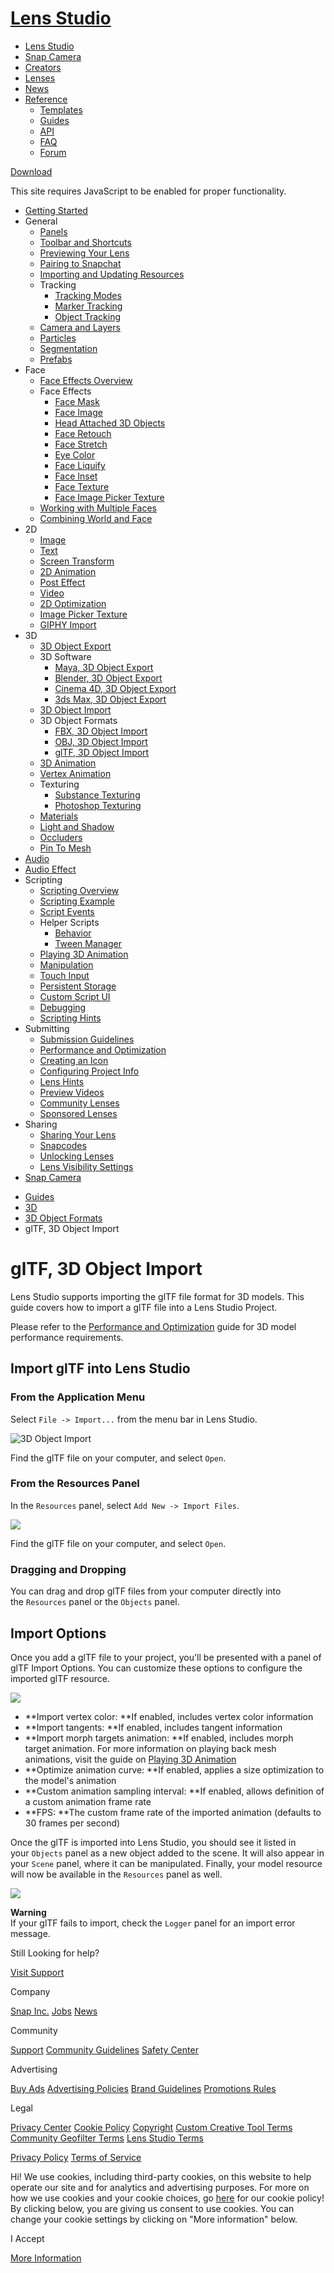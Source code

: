 # [Lens Studio](/)

  - [Lens Studio](/)
  - [Snap Camera](/snap-camera)
  - [Creators](/creators)
  - [Lenses](/lenses)
  - [News](/news)
  - [Reference](#)
      - [Templates](/templates)
      - [Guides](/guides)
      - [API](/api)
      - [FAQ](/support)
      - [Forum](https://support.lensstudio.com/hc/en-us/community/topics)

[Download](/download)

[](#) [](#)

This site requires JavaScript to be enabled for proper functionality.

  - [Getting Started](/guides/getting-started)
  - General
      - [Panels](/guides/general/panels)
      - [Toolbar and Shortcuts](/guides/general/toolbar-and-shortcuts)
      - [Previewing Your Lens](/guides/general/previewing-your-lens)
      - [Pairing to Snapchat](/guides/general/pairing-to-snapchat)
      - [Importing and Updating
        Resources](/guides/general/importing-and-updating-resources)
      - Tracking
          - [Tracking Modes](/guides/general/tracking/tracking-modes)
          - [Marker Tracking](/guides/general/tracking/marker-tracking)
          - [Object Tracking](/guides/general/tracking/object-tracking)
      - [Camera and Layers](/guides/general/camera)
      - [Particles](/guides/general/particles)
      - [Segmentation](/guides/general/segmentation)
      - [Prefabs](/guides/general/prefabs)
  - Face
      - [Face Effects Overview](/guides/face/face-effects-overview)
      - Face Effects
          - [Face Mask](/guides/face/face-effects/face-mask)
          - [Face Image](/guides/face/face-effects/face-image)
          - [Head Attached 3D
            Objects](/guides/face/face-effects/head-attached-3d-objects)
          - [Face Retouch](/guides/face/face-effects/face-retouch)
          - [Face Stretch](/guides/face/face-effects/face-stretch)
          - [Eye Color](/guides/face/face-effects/eye-color)
          - [Face Liquify](/guides/face/face-effects/face-liquify)
          - [Face Inset](/guides/face/face-effects/face-inset)
          - [Face Texture](/guides/face/face-effects/face-texture)
          - [Face Image Picker
            Texture](/guides/face/face-effects/face-image-picker-texture)
      - [Working with Multiple
        Faces](/guides/face/working-with-multiple-faces)
      - [Combining World and
        Face](/guides/face/combining-face-templates-with-world-templates)
  - 2D
      - [Image](/guides/2d/image)
      - [Text](/guides/2d/text)
      - [Screen Transform](/guides/2d/screen-transform)
      - [2D Animation](/guides/2d/2d-animation)
      - [Post Effect](/guides/2d/post-effect)
      - [Video](/guides/2d/video)
      - [2D Optimization](/guides/2d/2d-optimization)
      - [Image Picker Texture](/guides/2d/image-picker-texture)
      - [GIPHY Import](/guides/2d/giphy-import)
  - 3D
      - [3D Object Export](/guides/3d/3d-object-export)
      - 3D Software
          - [Maya, 3D Object
            Export](/guides/3d/3d-software/maya-3d-object-export)
          - [Blender, 3D Object
            Export](/guides/3d/3d-software/blender-3d-object-export)
          - [Cinema 4D, 3D Object
            Export](/guides/3d/3d-software/cinema-4d-3d-object-export)
          - [3ds Max, 3D Object
            Export](/guides/3d/3d-software/3ds-max-3d-object-export)
      - [3D Object Import](/guides/3d/3d-object-import)
      - 3D Object Formats
          - [FBX, 3D Object
            Import](/guides/3d/3d-object-formats/fbx-3d-object-import)
          - [OBJ, 3D Object
            Import](/guides/3d/3d-object-formats/obj-3d-object-import)
          - [glTF, 3D Object
            Import](/guides/3d/3d-object-formats/gltf-import)
      - [3D Animation](/guides/3d/3d-animation)
      - [Vertex Animation](/guides/3d/vertex-animation)
      - Texturing
          - [Substance
            Texturing](/guides/3d/texturing/substance-texturing)
          - [Photoshop
            Texturing](/guides/3d/texturing/photoshop-texturing)
      - [Materials](/guides/3d/materials)
      - [Light and Shadow](/guides/3d/light-and-shadow)
      - [Occluders](/guides/3d/occluders)
      - [Pin To Mesh](/guides/3d/pin-to-mesh)
  - [Audio](/guides/audio)
  - [Audio Effect](/guides/audio-effect)
  - Scripting
      - [Scripting Overview](/guides/scripting/scripting-overview)
      - [Scripting Example](/guides/scripting/scripting-example)
      - [Script Events](/guides/scripting/script-events)
      - Helper Scripts
          - [Behavior](/guides/scripting/helper-scripts/behavior)
          - [Tween
            Manager](/guides/scripting/helper-scripts/tween-manager)
      - [Playing 3D Animation](/guides/scripting/playing-3d-animation)
      - [Manipulation](/guides/scripting/manipulation)
      - [Touch Input](/guides/scripting/touch-input)
      - [Persistent Storage](/guides/scripting/persistent-storage)
      - [Custom Script UI](/guides/scripting/custom-script-ui)
      - [Debugging](/guides/scripting/debugging)
      - [Scripting Hints](/guides/scripting/scripting-hints)
  - Submitting
      - [Submission
        Guidelines](/guides/submission/submission-guidelines)
      - [Performance and
        Optimization](/guides/submission/performance-and-optimization)
      - [Creating an Icon](/guides/submission/creating-an-icon)
      - [Configuring Project
        Info](/guides/submission/configuring-project-info)
      - [Lens Hints](/guides/submission/lens-hints)
      - [Preview Videos](/guides/submission/creating-a-preview-video)
      - [Community Lenses](/guides/submission/submitting-your-lens)
      - [Sponsored Lenses](/guides/submission/sponsored-lenses)
  - Sharing
      - [Sharing Your Lens](/guides/sharing/sharing-your-lens)
      - [Snapcodes](/guides/sharing/snapcodes)
      - [Unlocking Lenses](/guides/sharing/unlocking-lenses)
      - [Lens Visibility
        Settings](/guides/sharing/lens-visibility-settings)
  - [Snap Camera](/guides/snap-camera)

<!-- end list -->

  - [Guides](/guides)
  - [3D](/guides/3d)
  - [3D Object Formats](/guides/3d/3d-object-formats)
  - glTF, 3D Object Import

# glTF, 3D Object Import

Lens Studio supports importing the glTF file format for 3D models. This
guide covers how to import a glTF file into a Lens Studio Project. 

Please refer to the [Performance and
Optimization](/guides/submission/performance-and-optimization) guide for
3D model performance requirements.   

## Import glTF into Lens Studio

### From the Application Menu

Select `File -> Import...` from the menu bar in Lens Studio.

![3D Object
Import](https://storage.googleapis.com/snapchat-lens-assets/f1a09194-f02d-43ed-92b8-62e843179ff0/lensStudio/Guides/img/3d_object_import_file_menu.png)

Find the glTF file on your computer, and select `Open`.

### From the Resources Panel

In the `Resources` panel, select `Add New -> Import Files`.

![](https://storage.googleapis.com/snapchat-lens-assets/f1a09194-f02d-43ed-92b8-62e843179ff0/lensStudio/Guides/VKgkU8_1_7_0/img/fbx_import_guide_add_new_import_files_highlight.png)

Find the glTF file on your computer, and select `Open`.

### Dragging and Dropping

You can drag and drop glTF files from your computer directly into
the `Resources` panel or the `Objects` panel.

## Import Options

Once you add a glTF file to your project, you'll be presented with a
panel of glTF Import Options. You can customize these options to
configure the imported glTF resource.

![](https://storage.googleapis.com/snapchat-lens-assets/f1a09194-f02d-43ed-92b8-62e843179ff0/lensStudio/Guides/T2kuv7A_2_0_0/img/gltf_import_options.png)

  - **Import vertex color: **If enabled, includes vertex color
    information
  - **Import tangents: **If enabled, includes tangent information
  - **Import morph targets animation: **If enabled, includes morph
    target animation. For more information on playing back mesh
    animations, visit the guide on [Playing 3D
    Animation](/guides/scripting/playing-3d-animation)
  - **Optimize animation curve: **If enabled, applies a size
    optimization to the model's animation
  - **Custom animation sampling interval: **If enabled, allows
    definition of a custom animation frame rate
  - **FPS: **The custom frame rate of the imported animation (defaults
    to 30 frames per second)

Once the glTF is imported into Lens Studio, you should see it listed in
your `Objects` panel as a new object added to the scene. It will also
appear in your `Scene` panel, where it can be manipulated. Finally, your
model resource will now be available in the `Resources` panel as well.

![](https://storage.googleapis.com/snapchat-lens-assets/f1a09194-f02d-43ed-92b8-62e843179ff0/lensStudio/Guides/img/3d_object_import_new_object.png)

**Warning**  
If your glTF fails to import, check the `Logger` panel for an import
error message.

Still Looking for help?

[Visit Support](/support)

Company

[Snap Inc.](https://www.snap.com/) [Jobs](https://www.snap.com/jobs/)
[News](https://www.snap.com/news/)

Community

[Support](https://support.snapchat.com/) [Community
Guidelines](https://support.snapchat.com/a/guidelines) [Safety
Center](https://www.snapchat.com/safety)

Advertising

[Buy Ads](https://www.snapchat.com/ads) [Advertising
Policies](https://www.snap.com/ad-policies/) [Brand
Guidelines](https://www.snap.com/brand-guidelines/) [Promotions
Rules](https://support.snapchat.com/a/promotions-rules)

Legal

[Privacy Center](https://www.snap.com/privacy/privacy-center/) [Cookie
Policy](https://www.snap.com/cookie-policy/)
[Copyright](https://support.snapchat.com/co/report-copyright) [Custom
Creative Tool
Terms](https://www.snap.com/en-US/terms/custom-creative-tools/)
[Community Geofilter Terms](https://www.snapchat.com/create/terms.html)
[Lens Studio Terms](https://www.snap.com/terms/lens-studio-terms/)

[Privacy Policy](https://www.snap.com/privacy/privacy-policy/) [Terms of
Service](https://www.snap.com/terms/)

Hi\! We use cookies, including third-party cookies, on this website to
help operate our site and for analytics and advertising purposes. For
more on how we use cookies and your cookie choices, go
[here](https://snap.com/cookie-policy/) for our cookie policy\! By
clicking below, you are giving us consent to use cookies. You can change
your cookie settings by clicking on "More information" below.

I Accept

[More Information](https://www.snapchat.com/cookie-settings)
